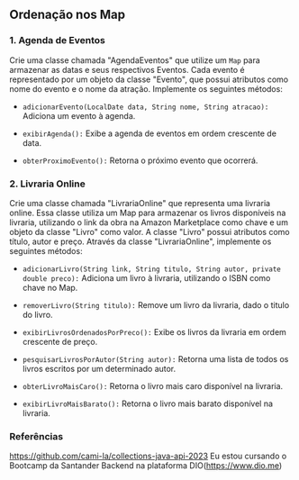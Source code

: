 ## Ordenação nos Map

### 1. Agenda de Eventos

Crie uma classe chamada "AgendaEventos" que utilize um `Map` para armazenar as datas e seus respectivos Eventos. Cada evento é representado por um objeto da classe "Evento", que possui atributos como nome do evento e o nome da atração. Implemente os seguintes métodos:

- ``adicionarEvento(LocalDate data, String nome, String atracao):`` Adiciona um evento à agenda.

- ``exibirAgenda():`` Exibe a agenda de eventos em ordem crescente de data.

- ``obterProximoEvento():`` Retorna o próximo evento que ocorrerá.

### 2. Livraria Online

Crie uma classe chamada "LivrariaOnline" que representa uma livraria online. Essa classe utiliza um Map para armazenar os livros disponíveis na livraria, utilizando o link da obra na Amazon Marketplace como chave e um objeto da classe "Livro" como valor. A classe "Livro" possui atributos como título, autor e preço. Através da classe "LivrariaOnline", implemente os seguintes métodos:

- ``adicionarLivro(String link, String titulo, String autor, private double preco):`` Adiciona um livro à livraria, utilizando o ISBN como chave no Map.

- ``removerLivro(String titulo):`` Remove um livro da livraria, dado o titulo do livro.

- ``exibirLivrosOrdenadosPorPreco():`` Exibe os livros da livraria em ordem crescente de preço.

- ``pesquisarLivrosPorAutor(String autor):`` Retorna uma lista de todos os livros escritos por um determinado autor.

- ``obterLivroMaisCaro():`` Retorna o livro mais caro disponível na livraria.

- ``exibirLivroMaisBarato():`` Retorna o livro mais barato disponível na livraria.

### Referências

https://github.com/cami-la/collections-java-api-2023
Eu estou cursando o Bootcamp da Santander Backend na plataforma DIO(https://www.dio.me)